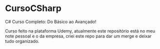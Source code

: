 # CursoCSharp
C# Curso Completo: Do Básico ao Avançado!

Curso feito na plataforma Udemy, atualmente este repositório está no meu note pessoal e o da empresa, criei este repo para dar um merge e deixar tudo organizado.

